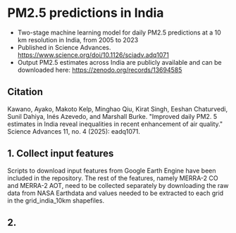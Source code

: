 # PM2.5 predictions in India
- Two-stage machine learning model for daily PM2.5 predictions at a 10 km resolution in India, from 2005 to 2023
- Published in Science Advances. https://www.science.org/doi/10.1126/sciadv.adq1071
- Output PM2.5 estimates across India are publicly available and can be downloaded here: https://zenodo.org/records/13694585

## Citation
Kawano, Ayako, Makoto Kelp, Minghao Qiu, Kirat Singh, Eeshan Chaturvedi, Sunil Dahiya, Inés Azevedo, and Marshall Burke. "Improved daily PM2. 5 estimates in India reveal inequalities in recent enhancement of air quality." Science Advances 11, no. 4 (2025): eadq1071.

## 1. Collect input features
Scripts to download input features from Google Earth Engine have been included in the repository. 
The rest of the features, namely MERRA-2 CO and MERRA-2 AOT, need to be collected separately by downloading the raw data from NASA Earthdata and values needed to be extracted to each grid in the grid_india_10km shapefiles.  

## 2. 
